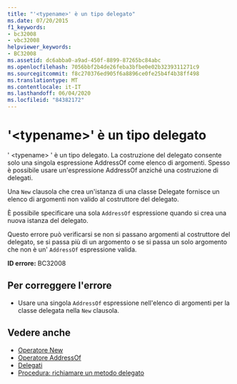 ```yaml
---
title: "'<typename>' è un tipo delegato"
ms.date: 07/20/2015
f1_keywords:
- bc32008
- vbc32008
helpviewer_keywords:
- BC32008
ms.assetid: dc6abba0-a9ad-450f-8899-87265bc84abc
ms.openlocfilehash: 7056bbf2b4de26feba3bfbe0e02b3239311271c9
ms.sourcegitcommit: f8c270376ed905f6a8896ce0fe25b4f4b38ff498
ms.translationtype: MT
ms.contentlocale: it-IT
ms.lasthandoff: 06/04/2020
ms.locfileid: "84382172"
---
```

# <a name="typename-is-a-delegate-type"></a>'\<typename>' è un tipo delegato
' \<typename> ' è un tipo delegato. La costruzione del delegato consente solo una singola espressione AddressOf come elenco di argomenti. Spesso è possibile usare un'espressione AddressOf anziché una costruzione di delegati.  
  
 Una `New` clausola che crea un'istanza di una classe Delegate fornisce un elenco di argomenti non valido al costruttore del delegato.  
  
 È possibile specificare una sola `AddressOf` espressione quando si crea una nuova istanza del delegato.  
  
 Questo errore può verificarsi se non si passano argomenti al costruttore del delegato, se si passa più di un argomento o se si passa un solo argomento che non è un' `AddressOf` espressione valida.  
  
 **ID errore:** BC32008  
  
## <a name="to-correct-this-error"></a>Per correggere l'errore  
  
- Usare una singola `AddressOf` espressione nell'elenco di argomenti per la classe delegata nella `New` clausola.  
  
## <a name="see-also"></a>Vedere anche

- [Operatore New](../operators/new-operator.md)
- [Operatore AddressOf](../operators/addressof-operator.md)
- [Delegati](../../programming-guide/language-features/delegates/index.md)
- [Procedura: richiamare un metodo delegato](../../programming-guide/language-features/delegates/how-to-invoke-a-delegate-method.md)
